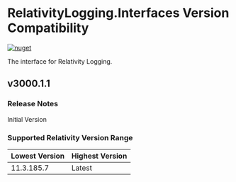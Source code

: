 # RelativityLogging.Interfaces Version Compatibility

[![nuget](https://img.shields.io/nuget/v/Relativity.Logging.Interfaces.svg)](https://www.nuget.org/packages/Relativity.Logging.Interfaces)

The interface for Relativity Logging.

## v3000.1.1

### Release Notes

Initial Version

### Supported Relativity Version Range

Lowest Version | Highest Version
--- | ---
11.3.185.7 | Latest